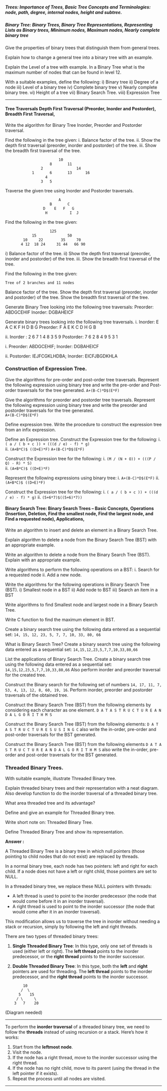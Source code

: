 
##### Trees: Importance of Trees, Basic Tree Concepts and Terminologies: node, path, degree, internal nodes, height and subtree. 
##### Binary Tree: Binary Trees, Binary Tree Representations, Representing Lists as Binary trees, Minimum nodes, Maximum nodes, Nearly complete binary tree


Give the properties of binary trees that distinguish them from general trees.

Explain how to change a general tree into a binary tree with an example.

Explain the Level of a tree with example. In a Binary Tree what is the maximum number of nodes that can be found in level 12.


With a suitable examples, define the following:
i) Binary tree
ii) Degree of a node
iii) Level of a binary tree
iv) Complete binary tree
v) Nearly complete binary tree.
vi) Height of a tree
vii) Binary Search Tree.
viii) Expression Tree







_____

#### Tree Traversals Depth First Traversal (Preorder, Inorder and Postorder), Breadth First Traversal, 


Write the algorithm for Binary Tree Inorder, Preorder and Postorder traversal.


Find the following in the tree given:
i. Balance factor of the tree.
ii. Show the depth first traversal (preorder, inorder and postorder) of the tree.
iii. Show the breadth first traversal of the tree.

```
						10
					8		11
				2				14
			1		6		13		16
				  4
				3	5
```


Traverse the given tree using Inorder and Postorder traversals.
```
						A
					B		C
				 D    E   F   G
				  H	    	 I	J
```



Find the following in the tree given: 
```
					125
			15	        	50
		10     22	     35     70
	   4 12  18 24     31 44   66 90
```
i) Balance factor of the tree.
ii) Show the depth first traversal (preorder, inorder and postorder) of the tree.
iii. Show the breadth first traversal of the tree.


Find the following in the tree given:
```
Tree of 2 branches and 11 nodes
```
Balance factor of the tree.
Show the depth first traversal (preorder, inorder and postorder) of the tree.
Show the breadth first traversal of the tree.



Generate Binary Tree looking into the following tree traversals:
Preorder: ABDGCEHIF
Inorder: DGBAHEICF

Generate binary trees looking into the following tree traversals.
i. Inorder: E A C K F H D B G
Preorder: F A E K C D H G B

ii. Inorder : 2 6 7 1 4 8 3 5 9
Postorder: 7 6 2 8 4 9 5 3 1

i. Preorder: ABDGCEHIF; 
Inorder: DGBAHEICF

ii. Postorder: IEJFCGKLHDBA; 
Inorder: EICFJBGDKHLA



### Construction of Expression Tree.


Give the algorithms for pre-order and post-order tree traversals. Represent the following expression using binary tree and write the pre-order and Post-order traversals for the tree generated. 
`A+(B-C)*D$(E*F) `

Give the algorithms for preorder and postorder tree traversals. Represent the following expression using binary tree and write the preorder and postorder traversals for the tree generated.   
`A+(B-C)*D$(E*F)`


Define expression tree. Write the procedure to construct the expression tree from an infix expression.


Define an Expression tree. Construct the Expression tree for the following:
i. `( a / ( b + c )) + (((d / e) - f) * g)`     
ii. `(A+B*C)$ ((D+E)*F)`
`A+(B-C)*D$(E*F)`     

Construct the Expression tree for the following:
i. `(M / (N + O)) + (((P / Q) - R) * S)`      
ii. `(A+B*C)$ ((D+E)*F)`

Represent the following expressions using binary tree:
i. `A+(B-C)*D$(E*F)`
ii. `(A+B*C)$ ((D+E)*F)`

Construct the Expression tree for the following:
i. `( a / ( b + c )) + (((d / e) - f) * g)`
ii. `(5+6*7)$((5+6)*7))`






#### Binary Search Tree: Binary Search Trees – Basic Concepts, Operations (Insertion, Deletion, Find the smallest node, Find the largest node, and Find a requested node), Applications, 


Write an algorithm to insert and delete an element in a Binary Search Tree.

Explain algorithm to delete a node from the Binary Search Tree (BST) with an appropriate example.

Write an algorithm to delete a node from the Binary Search Tree (BST). Explain with an appropriate example.

Write algorithms to perform the following operations on a BST:
i. Search for a requested node
ii. Add a new node.

Write the algorithms for the following operations in Binary Search Tree (BST).
i) Smallest node in a BST ii) Add node to BST iii) Search an item in a BST

Write algorithms to find Smallest node and largest node in a Binary Search Tree.

Write C function to find the maximum element in BST.






Create a binary search tree using the following data entered as a sequential set:
`14, 15, 12, 23, 5, 7, 7, 10, 33, 80, 66`


What is Binary Search Tree? Create a binary search tree using the following data entered as a sequential set:  `14,15,12,23,5,7,7,10,33,80,66`


List the applications of Binary Search Tree. Create a binary search tree using the following data entered as a sequential set:
`14,15,12,23,5,7,7,10,33,80,66`
Also perform inorder and preorder traversal for the created tree.


Construct the Binary search for the following set of numbers
`14, 17, 11, 7, 53, 4, 13, 12, 8, 60, 19, 16`. 
Perform inorder, preorder and postorder traversals of the obtained tree.


Construct the Binary Search Tree (BST) from the following elements by considering each character as one element.
`D A T A S T R U C T U R E A N D A L G O R I T H M S`


Construct the Binary Search Tree (BST) from the following elements:
`D A T A S T R U C T U R E S U S I N G C`
also write the in-order, pre-order and post-order traversals for the BST generated.

Construct the Binary Search Tree (BST) from the following elements 
`D A T A S T R U C T U R E A N D A L G O R I T H M S`
also write the in-order, pre-order and post-order traversals for the BST generated.



### Threaded Binary Trees.

With suitable example, illustrate Threaded Binary tree.

Explain threaded binary trees and their representation with a neat diagram. Also develop function to do the inorder traversal of a threaded binary tree.

What area threaded tree and its advantage?

Define and give an example for Threaded Binary tree.

Write short note on: Threaded Binary Tree.

Define Threaded Binary Tree and show its representation.

**Answer :**

A Threaded Binary Tree is a binary tree in which null pointers (those pointing to child nodes that do not exist) are replaced by threads. 

In a normal binary tree, each node has two pointers: left and right for each child. If a node does not have a left or right child, those pointers are set to NULL.

In a threaded binary tree, we replace these NULL pointers with threads:
- A left thread is used to point to the inorder predecessor (the node that would come before it in an inorder traversal).
- A right thread is used to point to the inorder successor (the node that would come after it in an inorder traversal).

This modification allows us to traverse the tree in inorder without needing a stack or recursion, simply by following the left and right threads.


There are two types of threaded binary trees:

1. **Single Threaded Binary Tree**: In this type, only one set of threads is used (either left or right). The **left thread** points to the inorder predecessor, or the **right thread** points to the inorder successor.

2. **Double Threaded Binary Tree**: In this type, both the **left** and **right** pointers are used for threading. The **left thread** points to the inorder predecessor, and the **right thread** points to the inorder successor.


```
        10
       /  \
      5    15
     / \     \
    3   7    20
```

(Diagram needed)

____

To perform the **inorder traversal** of a threaded binary tree, we need to follow the **threads** instead of using recursion or a stack. Here’s how it works:

1. Start from the **leftmost node**.
2. Visit the node.
3. If the node has a right thread, move to the inorder successor using the right thread.
4. If the node has no right child, move to its parent (using the thread in the left pointer if it exists).
5. Repeat the process until all nodes are visited.

____

